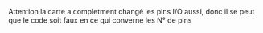 Attention </b>
la carte a completment changé </b>
les pins I/O aussi, donc il se peut que le code soit faux en ce qui converne les N° de pins </b>
